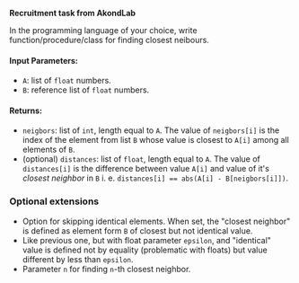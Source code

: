 **Recruitment task from AkondLab**

In the programming language of your choice, write function/procedure/class for finding closest neibours.
#### Input Parameters:

-   `A`: list of `float` numbers.
-   `B`: reference list of `float` numbers.

#### Returns:

-   `neigbors`: list of `int`, length equal to `A`. The value of `neigbors[i]` is the index of the element from list `B` whose value is closest to `A[i]` among all elements of `B`.
-   (optional) `distances`: list of `float`, length equal to `A`. The value of `distances[i]` is the difference between value `A[i]` and value of it's _closest neighbor_ in `B` i. e. `distances[i] == abs(A[i] - B[neigbors[i]])`.

### Optional extensions

-   Option for skipping identical elements. When set, the "closest neighbor" is defined as element form `B` of closest but not identical value.
-   Like previous one, but with float parameter `epsilon`, and "identical" value is defined not by equality (problematic with floats) but value different by less than `epsilon`.
-   Parameter `n` for finding `n`-th closest neighbor.

